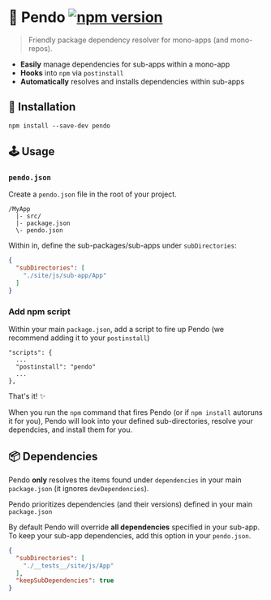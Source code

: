 # 🐼 Pendo [![npm version](https://badge.fury.io/js/pendo.svg)](https://badge.fury.io/js/pendo)

> Friendly package dependency resolver for mono-apps (and mono-repos).

- **Easily** manage dependencies for sub-apps within a mono-app
- **Hooks** into `npm` via `postinstall`
- **Automatically** resolves and installs dependencies within sub-apps


## 🔧 Installation

```
npm install --save-dev pendo
```


## 🕹 Usage

### `pendo.json`

Create a `pendo.json` file in the root of your project.

```
/MyApp
  |- src/
  |- package.json
  \- pendo.json
```

Within in, define the sub-packages/sub-apps under `subDirectories`:

```json
{
  "subDirectories": [
    "./site/js/sub-app/App"
  ]
}
```

### Add npm script

Within your main `package.json`, add a script to fire up Pendo (we recommend adding it to your `postinstall`)

```
"scripts": {
  ...
  "postinstall": "pendo"
  ...
},
```

That's it! ✨

When you run the `npm` command that fires Pendo (or if `npm install` autoruns it for you), Pendo will look into your defined sub-directories, resolve your dependcies, and install them for you.


## 📦 Dependencies

Pendo **only** resolves the items found under `dependencies` in your main `package.json` (it ignores `devDependencies`).

Pendo prioritizes dependencies (and their versions) defined in your main `package.json`

By default Pendo will override **all dependencies** specified in your sub-app. To keep your sub-app dependencies, add this option in your `pendo.json`.

```json
{
  "subDirectories": [
    "./__tests__/site/js/App"
  ],
  "keepSubDependencies": true
}
```
